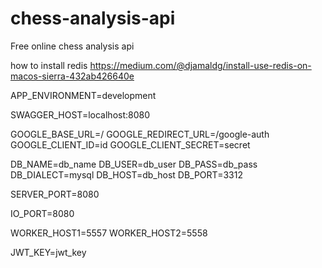 # chess-analysis-api
Free online chess analysis api

how to install redis
https://medium.com/@djamaldg/install-use-redis-on-macos-sierra-432ab426640e


APP_ENVIRONMENT=development

SWAGGER_HOST=localhost:8080

GOOGLE_BASE_URL=/
GOOGLE_REDIRECT_URL=/google-auth
GOOGLE_CLIENT_ID=id
GOOGLE_CLIENT_SECRET=secret

DB_NAME=db_name
DB_USER=db_user
DB_PASS=db_pass
DB_DIALECT=mysql
DB_HOST=db_host
DB_PORT=3312

SERVER_PORT=8080

IO_PORT=8080

WORKER_HOST1=5557
WORKER_HOST2=5558

JWT_KEY=jwt_key
